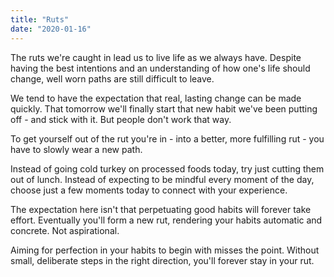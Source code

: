 ```yaml
---
title: "Ruts"
date: "2020-01-16"
---
```


The ruts we're caught in lead us to live life as
we always have. Despite having the best intentions and
an understanding of how one's life should change,
well worn paths are still difficult to leave.

We tend to have the expectation that real,
lasting change can be made quickly. That tomorrow we'll
finally start that new habit we've been putting off - and
stick with it. But people don't work that way.

To get yourself out of the rut you're in -
into a better, more fulfilling rut - you have to
slowly wear a new path. 

Instead of going cold turkey on processed foods today,
try just cutting them out of lunch. Instead of expecting to be
mindful every moment of the day, choose just a few moments
today to connect with your experience.

The expectation here isn't that perpetuating good habits will
forever take effort. Eventually you'll form a new rut,
rendering your habits automatic and concrete. Not aspirational.

Aiming for perfection in your habits to begin with misses
the point. Without small, deliberate steps in the 
right direction, you'll forever stay in your rut.

